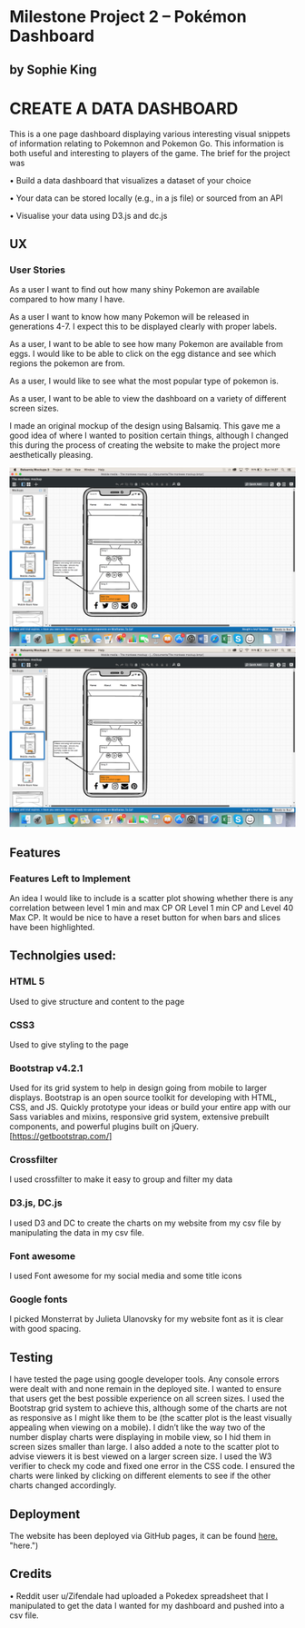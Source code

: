# Milestone Project 2 – Pokémon Dashboard
## by Sophie King

# CREATE A DATA DASHBOARD
This is a one page dashboard displaying various interesting visual snippets of information relating to Pokemnon and Pokemon Go. This information is both useful and interesting to players of the game.
The brief for the project was

•	Build a data dashboard that visualizes a dataset of your choice

•	Your data can be stored locally (e.g., in a js file) or sourced from an API

•	Visualise your data using D3.js and dc.js


## UX
### User Stories
As a user I want to find out how many shiny Pokemon are available compared to how many I have.

As a user I want to know how many Pokemon will be released in generations 4-7. I expect this to be displayed clearly with proper labels.

As a user, I want to be able to see how many Pokemon are available from eggs. I would like to be able to click on the egg distance and see which regions the pokemon are from.

As a user, I would like to see what the most popular type of pokemon is.

As a user, I want to be able to view the dashboard on a variety of different screen sizes.

I made an original mockup of the design using Balsamiq. This gave me a good idea of where I wanted to position certain things, although I changed this during the process of creating the website to make the project more aesthetically pleasing.

![Mockup screenshot1](https://github.com/sophieroseking/milestone-one/blob/master/assets/mockup/screenshot1.png "Mockup screenshot1")
![Mockup screenshot2](https://github.com/sophieroseking/milestone-one/blob/master/assets/mockup/screenshot1.png "Mockup screenshot2")


## Features

### Features Left to Implement
An idea I would like to include is a scatter plot showing whether there is any correlation between level 1 min and max CP OR Level 1 min CP and Level 40 Max CP.
It would be nice to have a reset button for when bars and slices have been highlighted.


## Technolgies used:

### HTML 5
Used to give structure and content to the page

### CSS3
Used to give styling to the page

### Bootstrap v4.2.1
Used for its grid system to help in design going from mobile to larger displays.
Bootstrap is an open source toolkit for developing with HTML, CSS, and JS. Quickly prototype your ideas or build your entire app with our Sass variables and mixins, responsive grid system, extensive prebuilt components, and powerful plugins built on jQuery. [https://getbootstrap.com/]

### Crossfilter
I used crossfilter to make it easy to group and filter my data

### D3.js, DC.js
I used D3 and DC to create the charts on my website from my csv file by manipulating the data in my csv file.

### Font awesome
I used Font awesome for my social media and some title icons

### Google fonts
I picked Monsterrat by Julieta Ulanovsky for my website font as it is clear with good spacing.


## Testing
I have tested the page using google developer tools. Any console errors were dealt with and none remain in the deployed site.
I wanted to ensure that users get the best possible experience on all screen sizes. I used the Bootstrap grid system to achieve this, although some of the charts are not as responsive as I might like them to be (the scatter plot is the least visually appealing when viewing on a mobile). I didn’t like the way two of the number display charts were displaying in mobile view, so I hid them in screen sizes smaller than large. I also added a note to the scatter plot to advise viewers it is best viewed on a larger screen size.
I used the W3 verifier to check my code and fixed one error in the CSS code.
I ensured the charts were linked by clicking on different elements to see if the other charts changed accordingly.


## Deployment
The website has been deployed via GitHub pages, it can be found [here.](https://sophieroseking.github.io/pokedashboard/) "here.")


## Credits
•	Reddit user u/Zifendale had uploaded a Pokedex spreadsheet that I manipulated to get the data I wanted for my dashboard and pushed into a csv file.
